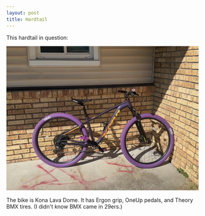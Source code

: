 ```yaml
---
layout: post
title: Hardtail
---
```


This hardtail in question: 

![purple](../../assets/images/fun-pics/IMG_6861.jpeg)

The bike is Kona Lava Dome. It has Ergon grip, OneUp pedals, and Theory BMX tires. (I didn't know BMX came in 29ers.)

